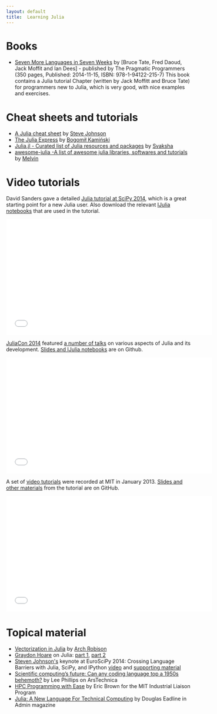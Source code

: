 ```yaml
---
layout: default
title:  Learning Julia
---
```

# Books
- [Seven More Languages in Seven Weeks](https://pragprog.com/book/7lang/seven-more-languages-in-seven-weeks) by [Bruce Tate, Fred Daoud, Jack Moffit and Ian Dees] - published by The Pragmatic Programmers (350 pages, Published: 2014-11-15, ISBN: 978-1-94122-215-7)
    This book contains a Julia tutorial Chapter (written by Jack Moffitt and Bruce Tate) for programmers new to Julia, which is very good, with nice examples and exercises.

# Cheat sheets and tutorials

- [A Julia cheat sheet](http://math.mit.edu/~stevenj/Julia-cheatsheet.pdf) by [Steve Johnson](http://math.mit.edu/~stevenj/)
- [The Julia Express](http://bogumilkaminski.pl/files/julia_express.pdf) by [Bogomił Kamiński](http://bogumilkaminski.pl)
- [Julia.jl - Curated list of Julia resources and packages](https://github.com/svaksha/Julia.jl#index) by [Svaksha](http://svaksha.com/pages/Bio)
- [awesome-julia -A list of awesome julia libraries, softwares and tutorials](https://github.com/melvin0008/awesome-julia) by [Melvin](http://melvinphilips.com)

# Video tutorials

David Sanders gave a detailed [Julia tutorial at SciPy 2014](https://www.youtube.com/watch?v=vWkgEddb4-A), which is a great starting point for a new Julia user. Also download the relevant [IJulia notebooks](https://github.com/dpsanders/scipy_2014_julia) that are used in the tutorial.

<iframe width="560" height="315" src="//www.youtube.com/embed/videoseries?list=PLP8iPy9hna6T0dEHtj0GZymvT6ODIJWj0" frameborder="0" allowfullscreen></iframe>

[JuliaCon 2014](http://www.juliacon.org) featured [a number of talks](https://www.youtube.com/playlist?list=PLP8iPy9hna6TSRouJfvobfxkZFYiPSvPd) on various aspects of Julia and its development. [Slides and IJulia notebooks](https://github.com/JuliaCon/presentations) are on Github.

<iframe width="560" height="315" src="//www.youtube.com/embed/videoseries?list=PLP8iPy9hna6TSRouJfvobfxkZFYiPSvPd" frameborder="0" allowfullscreen></iframe>

A set of [video tutorials](https://www.youtube.com/playlist?list=PLP8iPy9hna6Si2sjMkrPY-wt2mEouZgaZ) were recorded at MIT in January 2013. [Slides and other materials](https://github.com/JuliaLang/julia-tutorial) from the tutorial are on GitHub.

<iframe width="560" height="315" src="//www.youtube.com/embed/videoseries?list=PLP8iPy9hna6Si2sjMkrPY-wt2mEouZgaZ" frameborder="0" allowfullscreen></iframe>

# Topical material

- [Vectorization in Julia](https://software.intel.com/en-us/articles/vectorization-in-julia) by [Arch Robison](https://github.com/ArchRobison)
- [Graydon Hoare](http://graydon2.dreamwidth.org/) on Julia: [part 1](http://graydon2.dreamwidth.org/3186.html), [part 2](http://graydon2.dreamwidth.org/189377.html)
- [Steven Johnson's](http://math.mit.edu/~stevenj/) keynote at EuroSciPy 2014: Crossing Language Barriers with Julia, SciPy, and IPython [video](https://www.youtube.com/watch?v=jhlVHoeB05A&list=PLYx7XA2nY5GfavGAILg08spnrR7QWLimi) and [supporting material](https://github.com/stevengj/Julia-EuroSciPy14)
- [Scientific computing’s future: Can any coding language top a 1950s behemoth?](http://arstechnica.com/science/2014/05/scientific-computings-future-can-any-coding-language-top-a-1950s-behemoth/) by Lee Phillips on ArsTechnica
- [HPC Programming with Ease](http://ilp.mit.edu/newsstory.jsp?id=19970) by Eric Brown for the MIT Industrial Liaison Program
- [Julia: A New Language For Technical Computing](http://www.admin-magazine.com/HPC/Articles/Julia-A-New-Language-For-Technical-Computing) by Douglas Eadline in Admin magazine
